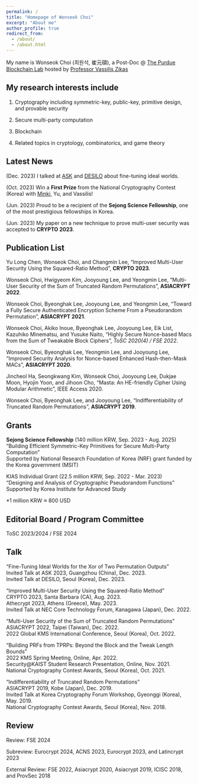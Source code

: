 ```yaml
---
permalink: /
title: "Homepage of Wonseok Choi"
excerpt: "About me"
author_profile: true
redirect_from: 
  - /about/
  - /about.html
---
```


My name is Wonseok Choi (최원석, 崔元碩), a Post-Doc @ [The Purdue Blockchain Lab](https://www.cs.purdue.edu/blockchain/index.html) hosted by [Professor Vassilis Zikas](https://www.cs.purdue.edu/homes/vzikas/)


My research interests include 
------
1. Cryptography including symmetric-key, public-key, primitive design, and provable security

1. Secure multi-party computation

1. Blockchain

1. Related topics in cryptology, combinatorics, and game theory



Latest News
------
(Dec. 2023) I talked at [ASK](https://askworkshop.github.io/ask2023/) and [DESILO](https://desilo.ai/?lng=en) about fine-tuning ideal worlds. 

(Oct. 2023)	Win a **First Prize** from the National Cryptography Contest (Korea) with [Minki](https://hhanmk.github.io/), Yu, and Vassilis!

(Jun. 2023)	Proud to be a recipient of the **Sejong Science Fellowship**, one of the most prestigious fellowships in Korea.

(Jun. 2023)	My paper on a new technique to prove multi-user security was accepted to **CRYPTO 2023**.


Publication List
-----
Yu Long Chen, Wonseok Choi, and Changmin Lee, “Improved Multi-User Security Using the Squared-Ratio Method”, **CRYPTO 2023**.

Wonseok Choi, Hwigyeom Kim, Jooyoung Lee, and Yeongmin Lee, “Multi-User Security of the Sum of Truncated Random Permutations”, **ASIACRYPT 2022**.

Wonseok Choi, Byeonghak Lee, Jooyoung Lee, and Yeongmin Lee, “Toward a Fully Secure Authenticated Encryption Scheme From a Pseudorandom Permutation”, **ASIACRYPT 2021**.

Wonseok Choi, Akiko Inoue, Byeonghak Lee, Jooyoung Lee, Eik List, Kazuhiko Minematsu, and Yusuke Naito, “Highly Secure Nonce-based Macs from the Sum of Tweakable Block Ciphers”, *ToSC 2020(4) / FSE 2022*.

Wonseok Choi, Byeonghak Lee, Yeongmin Lee, and Jooyoung Lee, “Improved Security Analysis for Nonce-based Enhanced Hash-then-Mask MACs”, **ASIACRYPT 2020**.

Jincheol Ha, Seongkwang Kim, Wonseok Choi, Jooyoung Lee, Dukjae Moon, Hyojin Yoon, and Jihoon Cho, “Masta: An HE-friendly Cipher Using Modular Arithmetic”, IEEE Access 2020.

Wonseok Choi, Byeonghak Lee, and Jooyoung Lee, “Indifferentiability of Truncated Random Permutations”, **ASIACRYPT 2019**.


Grants
-----
**Sejong Science Fellowship** (140 million KRW, Sep. 2023 - Aug. 2025)\
“Building Efficient Symmetric-Key Primitives for Secure Multi-Party Computation”\
Supported by National Research Foundation of Korea (NRF) grant funded by the Korea government (MSIT)

KIAS Individual Grant (22.5 million KRW, Sep. 2022 - Mar. 2023)\
“Designing and Analysis of Cryptographic Pseudorandom Functions”\
Supported by Korea Institute for Advanced Study

*1 million KRW ≈ 800 USD


Editorial Board / Program Committee
-----
ToSC 2023/2024 / FSE 2024


Talk
-----
“Fine-Tuning Ideal Worlds for the Xor of Two Permutation Outputs”\
Invited Talk at ASK 2023, Guangzhou (China), Dec. 2023.\
Invited Talk at DESILO, Seoul (Korea), Dec. 2023.

“Improved Multi-User Security Using the Squared-Ratio Method”\
CRYPTO 2023, Santa Barbara (CA), Aug. 2023.\
Athecrypt 2023, Athens (Greece), May. 2023.\
Invited Talk at NEC Core Technology Forum, Kanagawa (Japan), Dec. 2022.

“Multi-User Security of the Sum of Truncated Random Permutations”\
ASIACRYPT 2022, Taipei (Taiwan), Dec. 2022.\
2022 Global KMS International Conference, Seoul (Korea), Oct. 2022.

“Building PRFs from TPRPs: Beyond the Block and the Tweak Length Bounds”\
2022 KMS Spring Meeting, Online, Apr. 2022.\
Security@KAIST Student Research Presentation, Online, Nov. 2021.\
National Cryptography Contest Awards, Seoul (Korea), Oct. 2021.

“Indifferentiability of Truncated Random Permutations”\
ASIACRYPT 2019, Kobe (Japan), Dec. 2019.\
Invited Talk at Korea Cryptography Forum Workshop, Gyeonggi (Korea), May. 2019.\
National Cryptography Contest Awards, Seoul (Korea), Nov. 2018.


Review
-----
Review: FSE 2024

Subreview: Eurocrypt 2024, ACNS 2023, Eurocrypt 2023, and Latincrypt 2023

External Review: FSE 2022, Asiacrypt 2020, Asiacrypt 2019, ICISC 2018, and ProvSec 2018 
